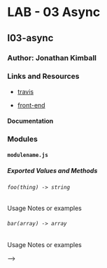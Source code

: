 # LAB - 03 Async

## l03-async

### Author: Jonathan Kimball

### Links and Resources
<!-- * [ ] - [submission PR](http://xyz.com) -->
* [travis](https://travis-ci.com/401-advanced-javascript-kimball/l03-async)
<!-- * [back-end](http://xyz.com) (when applicable) -->
* [front-end](https://jk-401js-lab03.herokuapp.com/)

#### Documentation
<!-- * [api docs](http://xyz.com) (API servers) -->
<!-- * [jsdoc](http://xyz.com) (Server assignments) -->
<!-- * [styleguide](http://xyz.com) (React assignments) -->

### Modules
#### `modulename.js`
##### Exported Values and Methods

###### `foo(thing) -> string`
Usage Notes or examples

###### `bar(array) -> array`
Usage Notes or examples
<!-- 
### Setup
#### `.env` requirements
* `PORT` - Port Number
* `MONGODB_URI` - URL to the running mongo instance/db
 -->
<!-- 
#### Running the app
* `npm start`
* Endpoint: `/foo/bar/`
  * Returns a JSON object with abc in it.
* Endpoint: `/bing/zing/`
  * Returns a JSON object with xyz in it.
  
#### Tests
* How do you run tests?
* What assertions were made?
* What assertions need to be / should be made?

#### UML
Link to an image of the UML for your application and response to events --> -->
